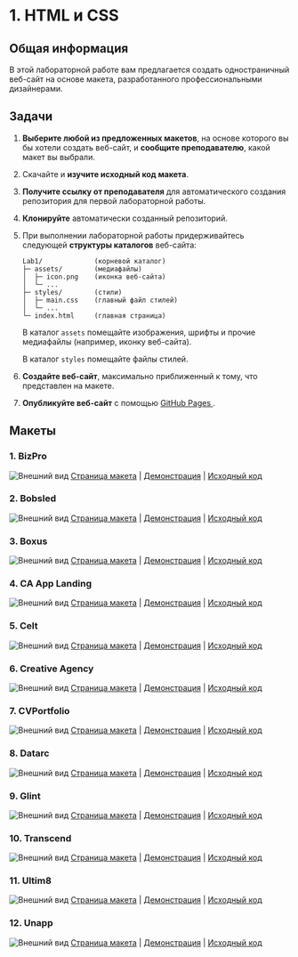 # 1. HTML и CSS

## Общая информация

В этой лабораторной работе вам предлагается создать одностраничный веб-сайт на 
основе макета, разработанного профессиональными дизайнерами.

## Задачи

1. **Выберите любой из предложенных макетов**, на основе которого вы бы хотели 
создать веб-сайт, и **сообщите преподавателю**, какой макет вы выбрали.

2. Скачайте и **изучите исходный код макета**.

3. **Получите ссылку от преподавателя** для автоматического создания
репозитория для первой лабораторной работы.

4. **Клонируйте** автоматически созданный репозиторий.

5. При выполнении лабораторной работы придерживайтесь следующей
**структуры каталогов** веб-сайта:

    ```
    Lab1/             (корневой каталог)
    ├─ assets/        (медиафайлы)
    │  ├─ icon.png    (иконка веб-сайта)
    │  └─ ...
    ├─ styles/        (стили)
    │  ├─ main.css    (главный файл стилей)
    │  └─ ...
    └─ index.html     (главная страница)
    ```
    
    В каталог `assets` помещайте изображения, шрифты и прочие медиафайлы
    (например, иконку веб-сайта).
    
    В каталог `styles` помещайте файлы стилей.

6. **Создайте веб-сайт**, максимально приближенный к тому,
что представлен на макете.

7. **Опубликуйте веб-сайт** с помощью [GitHub Pages
](https://help.github.com/articles/configuring-a-publishing-source-for-github-pages).

## Макеты

### 1. BizPro

![Внешний вид](./assets/templates/BizPro/preview.jpg)
[Страница макета](https://colorlib.com/wp/template/bizpro) |
[Демонстрация](https://colorlib.com/etc/bizpro/index.html) |
<a href="assets/templates/BizPro/src.zip" download>Исходный код</a>

### 2. Bobsled

![Внешний вид](./assets/templates/Bobsled/preview.jpg)
[Страница макета](https://colorlib.com/wp/template/bobsled) |
[Демонстрация](https://colorlib.com/etc/bobsled/index.html) |
<a href="assets/templates/Bobsled/src.zip" download>Исходный код</a>

### 3. Boxus

![Внешний вид](./assets/templates/Boxus/preview.jpg)
[Страница макета](https://colorlib.com/wp/template/boxus) |
[Демонстрация](https://colorlib.com/etc/boxus/index.html) |
<a href="assets/templates/Boxus/src.zip" download>Исходный код</a>

### 4. CA App Landing

![Внешний вид](./assets/templates/CA_App_Landing/preview.jpg)
[Страница макета](https://colorlib.com/wp/template/ca-app) |
[Демонстрация](https://colorlib.com/etc/ca/index.html) |
<a href="assets/templates/CA_App_Landing/src.zip" download>Исходный код</a>

### 5. Celt

![Внешний вид](./assets/templates/Celt/preview.jpg)
[Страница макета](https://colorlib.com/wp/template/celt) |
[Демонстрация](https://colorlib.com/etc/celt/index.html) |
<a href="assets/templates/Celt/src.zip" download>Исходный код</a>

### 6. Creative Agency

![Внешний вид](./assets/templates/Creative_Agency/preview.jpg)
[Страница макета](https://colorlib.com/wp/template/creative-agency) |
[Демонстрация](https://colorlib.com/etc/creative-agency/index.html) |
<a href="assets/templates/Creative_Agency/src.zip" download>Исходный код</a>

### 7. CVPortfolio

![Внешний вид](./assets/templates/CVPortfolio/preview.jpg)
[Страница макета](https://colorlib.com/wp/template/cvportfolio) |
[Демонстрация](https://colorlib.com/preview/theme/cvportfolio) |
<a href="assets/templates/CVPortfolio/src.zip" download>Исходный код</a>

### 8. Datarc

![Внешний вид](./assets/templates/Datarc/preview.jpg)
[Страница макета](https://colorlib.com/wp/template/datarc) |
[Демонстрация](https://colorlib.com/etc/datarc/index.html) |
<a href="assets/templates/Datarc/src.zip" download>Исходный код</a>

### 9. Glint

![Внешний вид](./assets/templates/Glint/preview.jpg)
[Страница макета](https://colorlib.com/wp/template/glint) |
[Демонстрация](https://colorlib.com/etc/glint/index.html) |
<a href="assets/templates/Glint/src.zip" download>Исходный код</a>

### 10. Transcend

![Внешний вид](./assets/templates/Transcend/preview.jpg)
[Страница макета](https://colorlib.com/wp/template/transcend) |
[Демонстрация](https://colorlib.com/preview/theme/transcend) |
<a href="assets/templates/Transcend/src.zip" download>Исходный код</a>

### 11. Ultim8

![Внешний вид](./assets/templates/Ultim8/preview.jpg)
[Страница макета](https://colorlib.com/wp/template/ultim8) |
[Демонстрация](https://colorlib.com/preview/theme/ultim8) |
<a href="assets/templates/Ultim8/src.zip" download>Исходный код</a>

### 12. Unapp

![Внешний вид](./assets/templates/Unapp/preview.jpg)
[Страница макета](https://colorlib.com/wp/template/unapp) |
[Демонстрация](https://colorlib.com/preview/theme/unapp/) |
<a href="assets/templates/Unapp/src.zip" download>Исходный код</a>

<disqus-comments
  page-uuid="149fa661-6e05-4d4c-8525-521ec95711e8"
  page-title="1. HTML и CSS | Лабораторные работы"/>
